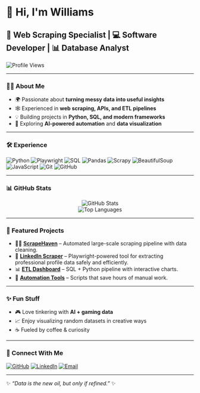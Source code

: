 # 👋 Hi, I'm Williams

## 🚀 Web Scraping Specialist | 💻 Software Developer | 📊 Database Analyst

![Profile Views](https://komarev.com/ghpvc/?username=Kraeon20&color=blueviolet&style=flat-square)

---

### 🧑‍💻 About Me
- 🌍 Passionate about **turning messy data into useful insights**
- 🕸️ Experienced in **web scraping, APIs, and ETL pipelines**
- 💡 Building projects in **Python, SQL, and modern frameworks**
- 🔭 Exploring **AI-powered automation** and **data visualization**

---

### 🛠️ Experience
![Python](https://img.shields.io/badge/Python-3776AB?logo=python&logoColor=white)
![Playwright](https://img.shields.io/badge/Playwright-2EAD33?logo=playwright&logoColor=white)
![SQL](https://img.shields.io/badge/SQL-003B57?logo=databricks&logoColor=white)
![Pandas](https://img.shields.io/badge/Pandas-150458?logo=pandas&logoColor=white)
![Scrapy](https://img.shields.io/badge/Scrapy-60A839?logo=scrapy&logoColor=white)
![BeautifulSoup](https://img.shields.io/badge/BeautifulSoup-333?logo=python&logoColor=white)
![JavaScript](https://img.shields.io/badge/JavaScript-F7DF1E?logo=javascript&logoColor=black)
![Git](https://img.shields.io/badge/Git-F05032?logo=git&logoColor=white)
![GitHub](https://img.shields.io/badge/GitHub-181717?logo=github&logoColor=white)

---

### 📊 GitHub Stats
<div align="center">
  
![GitHub Stats](https://github-readme-stats.vercel.app/api?username=Kraeon20&show_icons=true&theme=radical)  
![Top Languages](https://github-readme-stats.vercel.app/api/top-langs/?username=Kraeon20&layout=compact&theme=radical)  

</div>

---

### 🌟 Featured Projects
- 🕵️‍♂️ **[ScrapeHaven](#)** – Automated large-scale scraping pipeline with data cleaning.  
- 🔗 **[LinkedIn Scraper](#)** – Playwright-powered tool for extracting professional profile data safely and efficiently.  
- 📊 **[ETL Dashboard](#)** – SQL + Python pipeline with interactive charts.  
- 🤖 **[Automation Tools](#)** – Scripts that save hours of manual work.  

---

### ✨ Fun Stuff
- 🎮 Love tinkering with **AI + gaming data**  
- 📈 Enjoy visualizing random datasets in creative ways  
- ☕ Fueled by coffee & curiosity  

---

### 🔗 Connect With Me
[![GitHub](https://img.shields.io/badge/GitHub-Kraeon20-181717?logo=github)](https://github.com/Kraeon20)
[![LinkedIn](https://img.shields.io/badge/LinkedIn-Williams-blue?logo=linkedin)](https://www.linkedin.com/in/williams-asante-8a7b32209/)
[![Email](https://img.shields.io/badge/Email-Contact_Me-D14836?logo=gmail&logoColor=white)](mailto:williams.asante515@gmail.com)

---

✨ *“Data is the new oil, but only if refined.”* ✨
